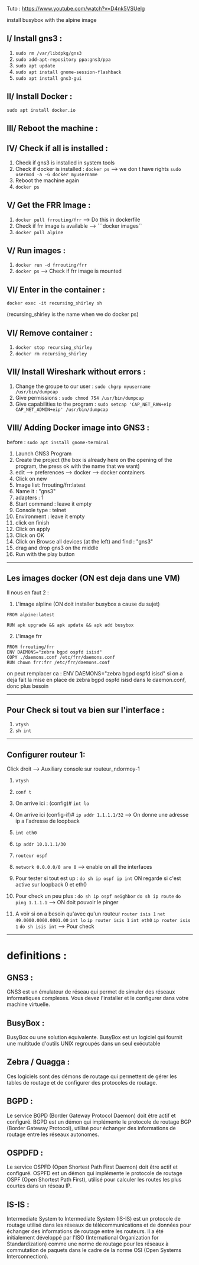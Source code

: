 Tuto : https://www.youtube.com/watch?v=D4nk5VSUelg

install busybox with the alpine image

## I/ Install gns3 :

1) ```sudo rm /var/libdpkg/gns3```
2) ```sudo add-apt-repository ppa:gns3/ppa```
3) ```sudo apt update```
4) ```sudo apt install gnome-session-flashback```
5) ```sudo apt install gns3-gui```

## II/ Install Docker :

```sudo apt install docker.io```

## III/ Reboot the machine :

## IV/ Check if all is installed :

1) Check if gns3 is installed in system tools
2) Check if docker is installed :
```docker ps``` --> we don t have rights
```sudo usermod -a -G docker myusername```
3) Reboot the machine again
4) ```docker ps```

## V/ Get the FRR Image :

1) ```docker pull frrouting/frr``` --> Do this in dockerfile
2) Check if frr image is available --> ```docker images``
3) ```docker pull alpine```

## V/ Run images :
1) ```docker run -d frrouting/frr```
2) ```docker ps``` --> Check if frr image is mounted

## VI/ Enter in the container :
```docker exec -it recursing_shirley sh```

(recursing_shirley is the name when we do docker ps)

##  VI/ Remove container :
1) ```docker stop recursing_shirley```
2) ```docker rm recursing_shirley```

## VII/ Install Wireshark without errors :
1) Change the groupe to our user :
```sudo chgrp myusername /usr/bin/dumpcap```
2) Give permissions :
```sudo chmod 754 /usr/bin/dumpcap```
3) Give capabilities to the program :
```sudo setcap 'CAP_NET_RAW+eip CAP_NET_ADMIN+eip' /usr/bin/dumpcap```

## VIII/ Adding Docker image into GNS3 :

before :  ```sudo apt install gnome-terminal```

1) Launch GNS3 Program
2) Create the project (the box is already here on the opening of the program, the press ok with the name that we want)
3) edit --> preferences --> docker --> docker containers
4) Click on new
5) Image list: frrouting/frr:latest
6) Name it : "gns3"
7) adapters : 1
8) Start command : leave it empty
9) Console type : telnet
10) Environment : leave it empty
11) click on finish
12) Click on apply
13) Click on OK
14) Click on Browse all devices (at the left) and find : "gns3"
15) drag and drop gns3 on the middle
16) Run with the play button


----------------

## Les images docker (ON est deja dans une VM) 

Il nous en faut 2 :

1) L'image alpline (ON doit installer busybox a cause du sujet)
```
FROM alpine:latest

RUN apk upgrade && apk update && apk add busybox
```

2) L'image frr
```
FROM frrouting/frr
ENV DAEMONS="zebra bgpd ospfd isisd"
COPY ./daemons.conf /etc/frr/daemons.conf
RUN chown frr:frr /etc/frr/daemons.conf
```

on peut remplacer ca : ENV DAEMONS="zebra bgpd ospfd isisd"
si on a deja fait la mise en place de zebra bgpd ospfd isisd dans le daemon.conf, donc plus besoin

------------------

## Pour Check si tout va bien sur l'interface :

1) ```vtysh```
2) ```sh int```

-----------------

## Configurer routeur 1:

Click droit --> Auxiliary console sur routeur_ndormoy-1

1) ```vtysh```
2) ```conf t```
3) On arrive ici : (config)#
```int lo```
4) On arrive ici (config-if)#
```ip addr 1.1.1.1/32``` --> On donne une adresse ip a l'adresse de loopback
5) ```int eth0```
6) ```ip addr 10.1.1.1/30```
7) ```routeur ospf```
8) ```network 0.0.0.0/0 are 0``` --> enable on all the interfaces

9) Pour tester si tout est up :
```do sh ip ospf ip int```
ON regarde si c'est active sur loopback 0 et eth0

10) Pour check un peu plus :
```do sh ip ospf neighbor```
```do sh ip route```
```do ping 1.1.1.1``` --> ON doit pouvoir le pinger

11) A voir si on a besoin qu'avec qu'un routeur
```router isis 1```
```net 49.0000.0000.0001.00```
```int lo```
```ip router isis 1```
```int eth0```
```ip router isis 1```
```do sh isis int``` --> Pour check

-------------

# definitions :

## GNS3 :

GNS3 est un émulateur de réseau qui permet de simuler des réseaux informatiques complexes. Vous devez l'installer et le configurer dans votre machine virtuelle.


## BusyBox :

BusyBox ou une solution équivalente. BusyBox est un logiciel qui fournit une multitude d'outils UNIX regroupés dans un seul exécutable

## Zebra / Quagga :

Ces logiciels sont des démons de routage qui permettent de gérer les tables de routage et de configurer des protocoles de routage.

## BGPD :

Le service BGPD (Border Gateway Protocol Daemon) doit être actif et configuré. BGPD est un démon qui implémente le protocole de routage BGP (Border Gateway Protocol), utilisé pour échanger des informations de routage entre les réseaux autonomes.

## OSPDFD :

Le service OSPFD (Open Shortest Path First Daemon) doit être actif et configuré. OSPFD est un démon qui implémente le protocole de routage OSPF (Open Shortest Path First), utilisé pour calculer les routes les plus courtes dans un réseau IP.

## IS-IS :

Intermediate System to Intermediate System (IS-IS) est un protocole de routage utilisé dans les réseaux de télécommunications et de données pour échanger des informations de routage entre les routeurs. Il a été initialement développé par l'ISO (International Organization for Standardization) comme une norme de routage pour les réseaux à commutation de paquets dans le cadre de la norme OSI (Open Systems Interconnection).